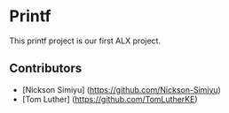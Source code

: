 # Printf
This printf project is our first ALX project.


## Contributors
- [Nickson Simiyu] (https://github.com/Nickson-Simiyu)
- [Tom Luther] (https://github.com/TomLutherKE)
